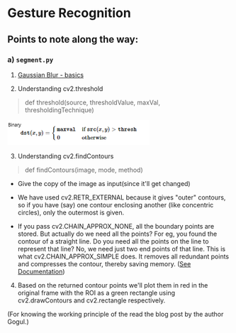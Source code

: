 # Gesture Recognition

## Points to note along the way:

### a) `segment.py`


1. [Gaussian Blur - basics](https://datacarpentry.org/image-processing/06-blurring/#gaussian-blur)


2. Understanding cv2.threshold

>def threshold(source, thresholdValue, maxVal, thresholdingTechnique)

![Threshold Binary Image](resources/thresh_binary.png)


3. Understanding cv2.findContours

>def findContours(image, mode, method)

- Give the copy of the image as input(since it'll get changed)

- We have used cv2.RETR_EXTERNAL because it gives "outer" contours, so if you have (say) one contour enclosing another (like concentric circles), only the outermost is given.

- If you pass cv2.CHAIN_APPROX_NONE, all the boundary points are stored. But actually do we need all the points? For eg, you found the contour of a straight line. Do you need all the points on the line to represent that line? No, we need just two end points of that line. This is what cv2.CHAIN_APPROX_SIMPLE does. It removes all redundant points and compresses the contour, thereby saving memory. ([See Documentation](https://opencv-python-tutroals.readthedocs.io/en/latest/py_tutorials/py_imgproc/py_contours/py_contours_begin/py_contours_begin.html#contour-approximation-method))

4. Based on the returned contour points we'll plot them in red in the original frame with the ROI as a green rectangle using cv2.drawContours and cv2.rectangle respectively.

(For knowing the working principle of the read the blog post by the author Gogul.)